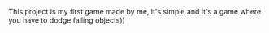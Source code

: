 This project is my first game made by me, it's simple and it's a game where you have to dodge falling objects))
